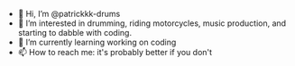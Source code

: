 - 👋 Hi, I’m @patrickkk-drums
- 👀 I’m interested in drumming, riding motorcycles, music production, and starting to dabble with coding.
- 🌱 I’m currently learning working on coding
- 📫 How to reach me: it's probably better if you don't 

<!---
patrickkk-drums/patrickkk-drums is a ✨ special ✨ repository because its `README.md` (this file) appears on your GitHub profile.
You can click the Preview link to take a look at your changes.
--->
